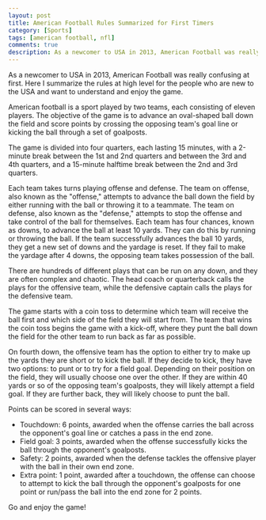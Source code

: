 ```yaml
---
layout: post
title: American Football Rules Summarized for First Timers
category: [Sports]
tags: [american football, nfl]
comments: true
description: As a newcomer to USA in 2013, American Football was really confusing at first. Here I summarize the rules at high level for the people who are new to the USA and want to understand and enjoy the game. 
---
```


As a newcomer to USA in 2013, American Football was really confusing at first. Here I summarize the rules at high level for the people who are new to the USA and want to understand and enjoy the game. 

American football is a sport played by two teams, each consisting of eleven players. The objective of the game is to advance an oval-shaped ball down the field and score points by crossing the opposing team's goal line or kicking the ball through a set of goalposts.

The game is divided into four quarters, each lasting 15 minutes, with a 2-minute break between the 1st and 2nd quarters and between the 3rd and 4th quarters, and a 15-minute halftime break between the 2nd and 3rd quarters.

Each team takes turns playing offense and defense. The team on offense, also known as the "offense," attempts to advance the ball down the field by either running with the ball or throwing it to a teammate. The team on defense, also known as the "defense," attempts to stop the offense and take control of the ball for themselves. Each team has four chances, known as downs, to advance the ball at least 10 yards. They can do this by running or throwing the ball. If the team successfully advances the ball 10 yards, they get a new set of downs and the yardage is reset. If they fail to make the yardage after 4 downs, the opposing team takes possession of the ball.

There are hundreds of different plays that can be run on any down, and they are often complex and chaotic. The head coach or quarterback calls the plays for the offensive team, while the defensive captain calls the plays for the defensive team.

The game starts with a coin toss to determine which team will receive the ball first and which side of the field they will start from. The team that wins the coin toss begins the game with a kick-off, where they punt the ball down the field for the other team to run back as far as possible.

On fourth down, the offensive team has the option to either try to make up the yards they are short or to kick the ball. If they decide to kick, they have two options: to punt or to try for a field goal. Depending on their position on the field, they will usually choose one over the other. If they are within 40 yards or so of the opposing team's goalposts, they will likely attempt a field goal. If they are further back, they will likely choose to punt the ball.

Points can be scored in several ways:

* Touchdown: 6 points, awarded when the offense carries the ball across the opponent's goal line or catches a pass in the end zone.
* Field goal: 3 points, awarded when the offense successfully kicks the ball through the opponent's goalposts.
* Safety: 2 points, awarded when the defense tackles the offensive player with the ball in their own end zone.
* Extra point: 1 point, awarded after a touchdown, the offense can choose to attempt to kick the ball through the opponent's goalposts for one point or run/pass the ball into the end zone for 2 points.

Go and enjoy the game! 
